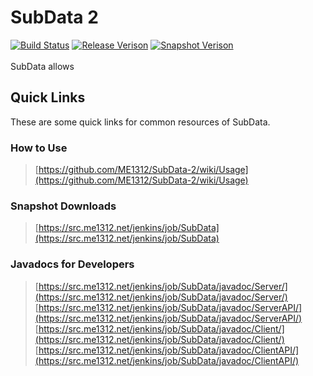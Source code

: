 # SubData 2
[![Build Status](https://src.me1312.net/jenkins/job/SubData/badge/icon)](https://src.me1312.net/jenkins/job/SubData/)
[![Release Verison](https://img.shields.io/github/release/ME1312/SubData-2/all.svg)](https://github.com/ME1312/SubData-2/releases) [![Snapshot Verison](https://img.shields.io/badge/dynamic/xml.svg?label=snapshot&url=https%3A%2F%2Fsrc.me1312.net%2Fmaven%2Fnet%2FME1312%2FGalaxi%2FSubData%2Fmaven-metadata.xml&query=%2F%2Fversioning%2Frelease&colorB=blue)](https://src.me1312.net/jenkins/job/SubData/)<br><br>
SubData allows

## Quick Links
These are some quick links for common resources of SubData.

### How to Use
> [https://github.com/ME1312/SubData-2/wiki/Usage](https://github.com/ME1312/SubData-2/wiki/Usage)

### Snapshot Downloads
> [https://src.me1312.net/jenkins/job/SubData](https://src.me1312.net/jenkins/job/SubData)

### Javadocs for Developers
> [https://src.me1312.net/jenkins/job/SubData/javadoc/Server/](https://src.me1312.net/jenkins/job/SubData/javadoc/Server/)<br>
> [https://src.me1312.net/jenkins/job/SubData/javadoc/ServerAPI/](https://src.me1312.net/jenkins/job/SubData/javadoc/ServerAPI/)<br>
> [https://src.me1312.net/jenkins/job/SubData/javadoc/Client/](https://src.me1312.net/jenkins/job/SubData/javadoc/Client/)<br>
> [https://src.me1312.net/jenkins/job/SubData/javadoc/ClientAPI/](https://src.me1312.net/jenkins/job/SubData/javadoc/ClientAPI/)<br>
